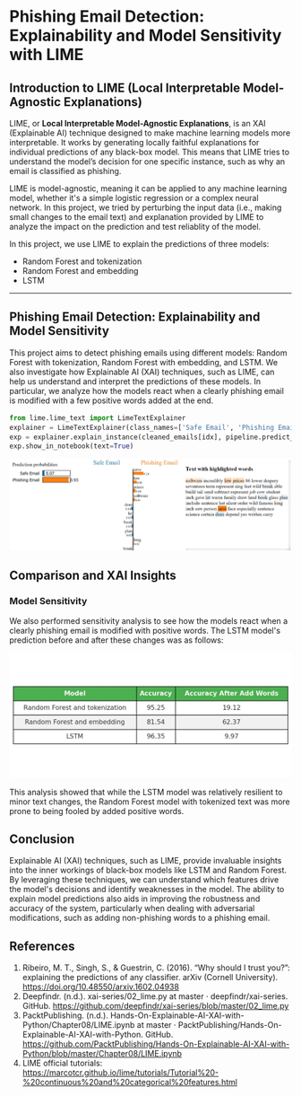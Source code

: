 
# Phishing Email Detection: Explainability and Model Sensitivity with LIME

## Introduction to LIME (Local Interpretable Model-Agnostic Explanations)

LIME, or **Local Interpretable Model-Agnostic Explanations**, is an XAI (Explainable AI) technique designed to make machine learning models more interpretable. It works by generating locally faithful explanations for individual predictions of any black-box model. This means that LIME tries to understand the model’s decision for one specific instance, such as why an email is classified as phishing.

LIME is model-agnostic, meaning it can be applied to any machine learning model, whether it's a simple logistic regression or a complex neural network. In this project, we tried by perturbing the input data (i.e., making small changes to the email text) and explanation provided by LIME to analyze the impact on the prediction and test reliablity of the model.

In this project, we use LIME to explain the predictions of three models:
- Random Forest and tokenization
- Random Forest and embedding
- LSTM

---

## Phishing Email Detection: Explainability and Model Sensitivity

This project aims to detect phishing emails using different models: Random Forest with tokenization, Random Forest with embedding, and LSTM. We also investigate how Explainable AI (XAI) techniques, such as LIME, can help us understand and interpret the predictions of these models. In particular, we analyze how the models react when a clearly phishing email is modified with a few positive words added at the end.



```python
from lime.lime_text import LimeTextExplainer
explainer = LimeTextExplainer(class_names=['Safe Email', 'Phishing Email'], random_state=42)
exp = explainer.explain_instance(cleaned_emails[idx], pipeline.predict_proba, num_features=10)
exp.show_in_notebook(text=True)
```
![Model Accuracy Results](./img/LIME_on_text.jpg)

## Comparison and XAI Insights

### Model Sensitivity

We also performed sensitivity analysis to see how the models react when a clearly phishing email is modified with positive words. The LSTM model's prediction before and after these changes was as follows:

![Model Accuracy Results](./img/Result.jpg)

This analysis showed that while the LSTM model was relatively resilient to minor text changes, the Random Forest model with tokenized text was more prone to being fooled by added positive words.

## Conclusion

Explainable AI (XAI) techniques, such as LIME, provide invaluable insights into the inner workings of black-box models like LSTM and Random Forest. By leveraging these techniques, we can understand which features drive the model's decisions and identify weaknesses in the model. The ability to explain model predictions also aids in improving the robustness and accuracy of the system, particularly when dealing with adversarial modifications, such as adding non-phishing words to a phishing email.

## References

1. Ribeiro, M. T., Singh, S., & Guestrin, C. (2016). “Why should I trust you?”: explaining the predictions of any classifier. arXiv (Cornell University). https://doi.org/10.48550/arxiv.1602.04938
2. Deepfindr. (n.d.). xai-series/02_lime.py at master · deepfindr/xai-series. GitHub. https://github.com/deepfindr/xai-series/blob/master/02_lime.py
3. PacktPublishing. (n.d.). Hands-On-Explainable-AI-XAI-with-Python/Chapter08/LIME.ipynb at master · PacktPublishing/Hands-On-Explainable-AI-XAI-with-Python. GitHub. https://github.com/PacktPublishing/Hands-On-Explainable-AI-XAI-with-Python/blob/master/Chapter08/LIME.ipynb
4. LIME official tutorials: https://marcotcr.github.io/lime/tutorials/Tutorial%20-%20continuous%20and%20categorical%20features.html



